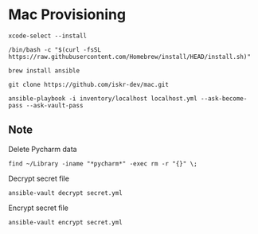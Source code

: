 # Mac Provisioning
```commandline
xcode-select --install

/bin/bash -c "$(curl -fsSL https://raw.githubusercontent.com/Homebrew/install/HEAD/install.sh)"

brew install ansible

git clone https://github.com/iskr-dev/mac.git

ansible-playbook -i inventory/localhost localhost.yml --ask-become-pass --ask-vault-pass
```

## Note
Delete Pycharm data
```commandline
find ~/Library -iname "*pycharm*" -exec rm -r "{}" \;
```

Decrypt secret file
```commandline
ansible-vault decrypt secret.yml
```

Encrypt secret file
```commandline
ansible-vault encrypt secret.yml
```
